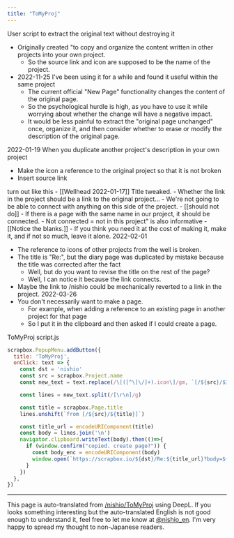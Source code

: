 ```yaml
---
title: "ToMyProj"
---
```


User script to extract the original text without destroying it
- Originally created "to copy and organize the content written in other projects into your own project.
    - So the source link and icon are supposed to be the name of the project.
- 2022-11-25 I've been using it for a while and found it useful within the same project
    - The current official "New Page" functionality changes the content of the original page.
    - So the psychological hurdle is high, as you have to use it while worrying about whether the change will have a negative impact.
    - It would be less painful to extract the "original page unchanged" once, organize it, and then consider whether to erase or modify the description of the original page.

2022-01-19
When you duplicate another project's description in your own project
- Make the icon a reference to the original project so that it is not broken
- Insert source link

turn out like this
    - [[Wellhead 2022-01-17]] Title tweaked.
    - Whether the link in the project should be a link to the original project...
        - We're not going to be able to connect with anything on this side of the project.
            - [[should not do]]
            - If there is a page with the same name in our project, it should be connected.
            - Not connected = not in this project" is also informative
                    - [[Notice the blanks.]]
            - If you think you need it at the cost of making it, make it, and if not so much, leave it alone.
2022-02-01
- The reference to icons of other projects from the well is broken.
- The title is "Re:", but the diary page was duplicated by mistake because the title was corrected after the fact
    - Well, but do you want to revise the title on the rest of the page?
    - Well, I can notice it because the link connects.
- Maybe the link to /nishio could be mechanically reverted to a link in the project.
2022-03-26
- You don't necessarily want to make a page.
    - For example, when adding a reference to an existing page in another project for that page
    - So I put it in the clipboard and then asked if I could create a page.

ToMyProj
script.js

```javascript
scrapbox.PopupMenu.addButton({
  title: 'ToMyProj',
  onClick: text => {
    const dst = 'nishio'
    const src = scrapbox.Project.name
    const new_text = text.replace(/\[([^\]\/]+).icon\]/gm, `[/${src}/$1.icon]`)

    const lines = new_text.split(/[\r\n]/g)

    const title = scrapbox.Page.title
    lines.unshift(`from [/${src}/${title}]`)

	const title_url = encodeURIComponent(title)
    const body = lines.join('\n')
    navigator.clipboard.writeText(body).then(()=>{
      if (window.confirm("copied. create page?")) {
        const body_enc = encodeURIComponent(body)
        window.open(`https://scrapbox.io/${dst}/Re:${title_url}?body=${body_enc}`)
      }
    })
  },
})
```


---
This page is auto-translated from [/nishio/ToMyProj](https://scrapbox.io/nishio/ToMyProj) using DeepL. If you looks something interesting but the auto-translated English is not good enough to understand it, feel free to let me know at [@nishio_en](https://twitter.com/nishio_en). I'm very happy to spread my thought to non-Japanese readers.